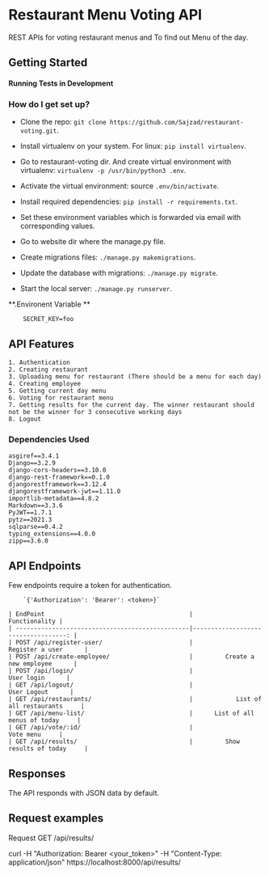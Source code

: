 # Restaurant Menu Voting API

REST APIs for voting restaurant menus and To find out Menu of the day.


## Getting Started


#### Running Tests in Development 

### How do I get set up? ###

* Clone the repo: ```git clone https://github.com/Sajzad/restaurant-voting.git```.

* Install virtualenv on your system. For linux: ```pip install virtualenv```.

* Go to restaurant-voting dir. And create virtual environment with virtualenv: ```virtualenv -p /usr/bin/python3 .env```.

* Activate the virtual environment: source ```.env/bin/activate```.

* Install required dependencies: ```pip install -r requirements.txt```.

* Set these environment variables which is forwarded via email with corresponding values.

* Go to website dir where the manage.py file.

* Create migrations files: ```./manage.py makemigrations```.

* Update the database with migrations: ```./manage.py migrate```.

* Start the local server: ```./manage.py runserver```.

**.Environent Variable **
```
    SECRET_KEY=foo
```
    
## API Features

```
1. Authentication
2. Creating restaurant
3. Uploading menu for restaurant (There should be a menu for each day)
4. Creating employee
5. Getting current day menu
6. Voting for restaurant menu
7. Getting results for the current day. The winner restaurant should not be the winner for 3 consecutive working days
8. Logout
```

### Dependencies Used

```
asgiref==3.4.1
Django==3.2.9
django-cors-headers==3.10.0
django-rest-framework==0.1.0
djangorestframework==3.12.4
djangorestframework-jwt==1.11.0
importlib-metadata==4.8.2
Markdown==3.3.6
PyJWT==1.7.1
pytz==2021.3
sqlparse==0.4.2
typing_extensions==4.0.0
zipp==3.6.0
```

## API Endpoints

Few endpoints require a token for authentication.

```
    `{'Authorization': 'Bearer': <token>}`
 ```

```
| EndPoint                                        |                       Functionality |
| ------------------------------------------------|-----------------------------------: |
| POST /api/register-user/                        |                Register a user      |
| POST /api/create-employee/                      |         Create a new employee      |
| POST /api/login/                                |                     User login      |
| GET /api/logout/                                |                    User Logout      |
| GET /api/restaurants/                           |            List of all restaurants     |
| GET /api/menu-list/                             |      List of all menus of today     |
| GET /api/vote/:id/                              |                       Vote menu     |
| GET /api/results/                               |         Show results of today     |

```
## Responses

The API responds with JSON data by default.


## Request examples

Request GET /api/results/

curl -H "Authorization: Bearer <your_token>" -H "Content-Type: application/json" https://localhost:8000/api/results/
